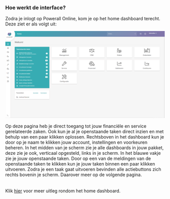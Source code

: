 ### Hoe werkt de interface?
Zodra je inlogt op Powerall Online, kom je op het home dashboard terecht. Deze ziet er als volgt uit: 

<img src="/images/afbeelding1.png" >

Op deze pagina heb je direct toegang tot jouw financiële en service gerelateerde zaken. 
Ook kun je al je openstaande taken direct inzien en met behulp van een paar klikken oplossen. 
Rechtsboven in het dashboard kun je door op je naam te klikken jouw account, instellingen en voorkeuren beheren. 
In het midden van je scherm zie je alle dashboards in jouw pakket, deze zie je ook, verticaal opgesteld, links in je scherm. 
In het blauwe vakje zie je jouw openstaande taken. Door op een van de meldingen van de openstaande taken te klikken kun je jouw taken binnen een paar klikken uitvoeren. 
Zodra je een taak gaat uitvoeren bevinden alle actiebuttons zich rechts bovenin je scherm. 
Daarover meer op de volgende pagina.
<br><br><br>
Klik [hier]() voor meer uitleg rondom het home dashboard.
